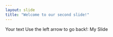 ```yaml
---
layout: slide
title: "Welcome to our second slide!"
---
```

Your text
Use the left arrow to go back!: My Slide
